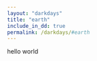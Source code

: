 ```yaml
---
layout: "darkdays"
title: "earth"
include_in_dd: true
permalink: /darkdays/#earth
---
```


hello world
